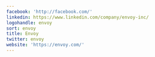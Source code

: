 ```yaml
---
facebook: 'http://facebook.com/'
linkedin: https://www.linkedin.com/company/envoy-inc/
logohandle: envoy
sort: envoy
title: Envoy
twitter: envoy
website: 'https://envoy.com/'
---
```


